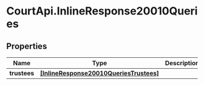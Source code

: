 # CourtApi.InlineResponse20010Queries

## Properties
Name | Type | Description | Notes
------------ | ------------- | ------------- | -------------
**trustees** | [**[InlineResponse20010QueriesTrustees]**](InlineResponse20010QueriesTrustees.md) |  | [optional] 


